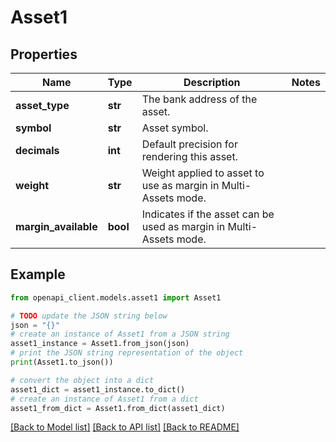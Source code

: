 # Asset1


## Properties

Name | Type | Description | Notes
------------ | ------------- | ------------- | -------------
**asset_type** | **str** | The bank address of the asset. | 
**symbol** | **str** | Asset symbol. | 
**decimals** | **int** | Default precision for rendering this asset. | 
**weight** | **str** | Weight applied to asset to use as margin in Multi-Assets mode. | 
**margin_available** | **bool** | Indicates if the asset can be used as margin in Multi-Assets mode. | 

## Example

```python
from openapi_client.models.asset1 import Asset1

# TODO update the JSON string below
json = "{}"
# create an instance of Asset1 from a JSON string
asset1_instance = Asset1.from_json(json)
# print the JSON string representation of the object
print(Asset1.to_json())

# convert the object into a dict
asset1_dict = asset1_instance.to_dict()
# create an instance of Asset1 from a dict
asset1_from_dict = Asset1.from_dict(asset1_dict)
```
[[Back to Model list]](../README.md#documentation-for-models) [[Back to API list]](../README.md#documentation-for-api-endpoints) [[Back to README]](../README.md)


